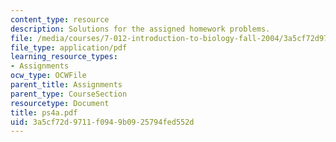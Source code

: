```yaml
---
content_type: resource
description: Solutions for the assigned homework problems.
file: /media/courses/7-012-introduction-to-biology-fall-2004/3a5cf72d9711f0949b0925794fed552d_ps4a.pdf
file_type: application/pdf
learning_resource_types:
- Assignments
ocw_type: OCWFile
parent_title: Assignments
parent_type: CourseSection
resourcetype: Document
title: ps4a.pdf
uid: 3a5cf72d-9711-f094-9b09-25794fed552d
---
```

